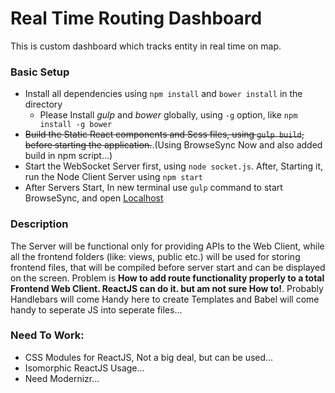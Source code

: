 # Real Time Routing Dashboard
This is custom dashboard which tracks entity in real time on map.

### Basic Setup
 * Install all dependencies using `npm install` and `bower install` in the directory
     - Please Install _gulp_ and _bower_ globally, using `-g` option, like `npm install -g bower`
 * ~~Build the Static React components and Scss files, using `gulp build`, before starting the application.~~.(Using BrowseSync Now and also added build in npm script...)
 * Start the WebSocket Server first, using `node socket.js`.
   After, Starting it, run the Node Client Server using `npm start`
 * After Servers Start, In new terminal use `gulp` command to start BrowseSync, and open [Localhost](http://localhost:3002/)

### Description
 The Server will be functional only for providing APIs to the Web Client,
 while all the frontend folders (like: views, public etc.) will be used for
 storing frontend files, that will be compiled before server start and can
 be displayed on the screen. Problem is __How to add route functionality
 properly to a total Frontend Web Client. ReactJS can do it. but am not sure
 How to!__. Probably Handlebars will come Handy here to create Templates and
 Babel will come handy to seperate JS into seperate files...

### Need To Work:

 * CSS Modules for ReactJS, Not a big deal, but can be used...
 * Isomorphic ReactJS Usage...
 * Need Modernizr...
